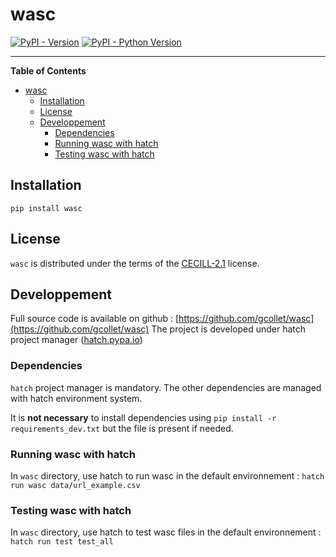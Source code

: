 # wasc

[![PyPI - Version](https://img.shields.io/pypi/v/wasc.svg)](https://pypi.org/project/wasc)
[![PyPI - Python Version](https://img.shields.io/pypi/pyversions/wasc.svg)](https://pypi.org/project/wasc)

-----

**Table of Contents**

- [wasc](#wasc)
  - [Installation](#installation)
  - [License](#license)
  - [Developpement](#developpement)
    - [Dependencies](#dependencies)
    - [Running wasc with hatch](#running-wasc-with-hatch)
    - [Testing wasc with hatch](#testing-wasc-with-hatch)

## Installation

```console
pip install wasc
```

## License

`wasc` is distributed under the terms of the [CECILL-2.1](https://spdx.org/licenses/CECILL-2.1.html) license.

## Developpement

Full source code is available on github : [https://github.com/gcollet/wasc](https://github.com/gcollet/wasc)
The project is developed under hatch project manager ([hatch.pypa.io](https://hatch.pypa.io/latest/))

### Dependencies
`hatch` project manager is mandatory. The other dependencies are managed with hatch environment system.

It is **not necessary** to install dependencies using `pip install -r requirements_dev.txt` but the file is present if needed.
### Running wasc with hatch
In `wasc` directory, use hatch to run wasc in the default environnement :
`hatch run wasc data/url_example.csv`

### Testing wasc with hatch
In `wasc` directory, use hatch to test wasc files in the default environnement :
`hatch run test test_all`